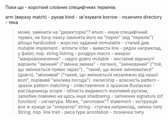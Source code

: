 Поки що - короткий словник специфічних термінів:

arm (виразу match) - рукав
bind - зв'язувати 
borrow - позичити
directory - тека
> може, замінити на "директорію"?
enum - енум
> специфічний термін, не бачу сенсу заміняти його на "перел" (від "перелік") 
> абощо
hardcoded - жорстко заданий
immutable - сталий
> див. mutable
implement - втілити
infer - вивести
line - рядок
> наприклад, у файлі; пор. string
listring - роздрук
macro - макрос
> "макровизначення" - надто довго
mutable - несталий
> відкинуті варіанти "змінний" ("змінна змінна" - погано), "змінюваний" ("той, 
> що змінюється прямо зараз") , "такий, що може змінюватися" (довго),
> "мінливий" ("такий, що змінюється незалежно від нашої волі", порівняй "мінлива 
> погода").
ownership - власність
pattern - зразок
pattern matching - співставлення зі зразком
Rustacean - растацеанець
scope - область видимості
> жахливий русизм, залюбки поміняю на щось інше
shadowing - затінення
signature (of function) - сигнатура. Може, "заголовок"?
statement - інструкція
>все ж краще за "оператор"
string - стрічка
> наприклад, змінна типу String; пор. line
trait - риса
type annotation - позначка типу
